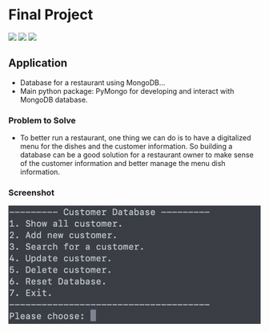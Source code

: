 # Final Project

![](https://img.shields.io/badge/CSAT-2021W-green)
![](https://img.shields.io/badge/CSD-3444__4-blue)
![](https://img.shields.io/badge/Emerging%20Technologies-A%20Random%20Group-orange)

## Application
- Database for a restaurant using MongoDB...
- Main python package: PyMongo for developing and interact with MongoDB database.

### Problem to Solve	
- To better run a restaurant, one thing we can do is to have a digitalized menu for the dishes and the customer information. So building a database can be a good solution for a restaurant owner to make sense of the customer information and better manage the menu dish information.

### Screenshot

![](https://github.com/YiWeiShen/FinalProject/blob/bd876a116bc1489bcff14af86a6ab6b92d6fa7cb/screenshots/screenshot_menu.png)
